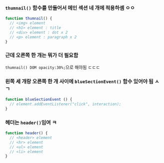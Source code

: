 ### `thumnail()` 함수를 만들어서 메인 섹션 네 개에 적용하셈 ㅇㅇ
```javascript
function thumnail() {
  // <img> element
  // <h1> element : title
  // <div> element : dot x 2
  // <p> element : paragraph x 2
}
```

### 근데 오른쪽 한 개는 뭐가 더 필요함
`thumnail() DOM opacity:30%;`으로 해야됨 ㄷㄷㄷ



### 왼쪽 세 개랑 오른쪽 한 개 사이에 `blueSectionEvent()` 함수 있어야 됨 ㅅㄱ
```javascript
function blueSectionEvent () {
  // element.addEventListener("click", interaction);
}
```

### 헤더는 `header()`임여 ㅋ
```javascript
function header() {
  // <header> element
  // <hr> element
  // <ul> element
  // <li> element
}
```